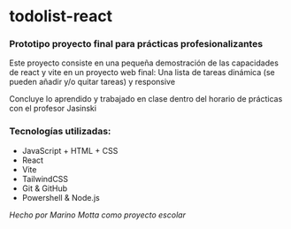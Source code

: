 # todolist-react
### Prototipo proyecto final para prácticas profesionalizantes

Este proyecto consiste en una pequeña demostración de las capacidades de react y vite en un proyecto web final: Una lista de tareas dinámica (se pueden añadir y/o quitar tareas) y responsive

Concluye lo aprendido y trabajado en clase dentro del horario de prácticas con el profesor Jasinski

### Tecnologías utilizadas:
- JavaScript + HTML + CSS
- React
- Vite
- TailwindCSS
- Git & GitHub
- Powershell & Node.js


_Hecho por Marino Motta como proyecto escolar_
